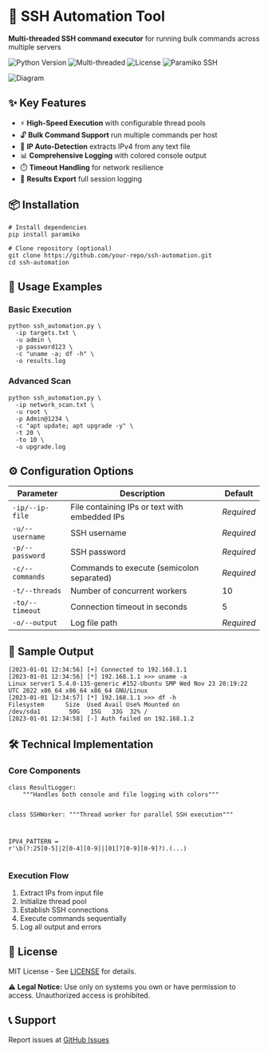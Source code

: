 <!DOCTYPE html>
<html>
<h1 class="center">🔌 SSH Automation Tool</h1>

<p class="center">
    <strong>Multi-threaded SSH command executor</strong> for running bulk commands across multiple servers
</p>

<div class="center">
    <img src="https://img.shields.io/badge/Python-3.8%2B-blue" alt="Python Version">
    <img src="https://img.shields.io/badge/Threads-100%2B-green" alt="Multi-threaded">
    <img src="https://img.shields.io/badge/License-MIT-yellow.svg" alt="License">
    <img src="https://img.shields.io/badge/SSH-Paramiko-red" alt="Paramiko SSH">
</div>

![Diagram](https://i.imgur.com/AhhI4eN.png)

<h2>✨ Key Features</h2>

<ul>
  <li>⚡ <strong>High-Speed Execution</strong> with configurable thread pools</li>
  <li>🔓 <strong>Bulk Command Support</strong> run multiple commands per host</li>
  <li>📡 <strong>IP Auto-Detection</strong> extracts IPv4 from any text file</li>
  <li>📊 <strong>Comprehensive Logging</strong> with colored console output</li>
  <li>⏱️ <strong>Timeout Handling</strong> for network resilience</li>
  <li>📁 <strong>Results Export</strong> full session logging</li>
</ul>

<h2>📦 Installation</h2>

<pre><code># Install dependencies
pip install paramiko

# Clone repository (optional)
git clone https://github.com/your-repo/ssh-automation.git
cd ssh-automation</code></pre>

<h2>🚀 Usage Examples</h2>

<h3>Basic Execution</h3>
<pre><code>python ssh_automation.py \
  -ip targets.txt \
  -u admin \
  -p password123 \
  -c "uname -a; df -h" \
  -o results.log</code></pre>

<h3>Advanced Scan</h3>
<pre><code>python ssh_automation.py \
  -ip network_scan.txt \
  -u root \
  -p Admin@1234 \
  -c "apt update; apt upgrade -y" \
  -t 20 \
  -to 10 \
  -o upgrade.log</code></pre>

<h2>⚙️ Configuration Options</h2>

<table>
    <thead>
        <tr>
            <th>Parameter</th>
            <th>Description</th>
            <th>Default</th>
        </tr>
    </thead>
    <tbody>
        <tr>
            <td><code>-ip/--ip-file</code></td>
            <td>File containing IPs or text with embedded IPs</td>
            <td><em>Required</em></td>
        </tr>
        <tr>
            <td><code>-u/--username</code></td>
            <td>SSH username</td>
            <td><em>Required</em></td>
        </tr>
        <tr>
            <td><code>-p/--password</code></td>
            <td>SSH password</td>
            <td><em>Required</em></td>
        </tr>
        <tr>
            <td><code>-c/--commands</code></td>
            <td>Commands to execute (semicolon separated)</td>
            <td><em>Required</em></td>
        </tr>
        <tr>
            <td><code>-t/--threads</code></td>
            <td>Number of concurrent workers</td>
            <td>10</td>
        </tr>
        <tr>
            <td><code>-to/--timeout</code></td>
            <td>Connection timeout in seconds</td>
            <td>5</td>
        </tr>
        <tr>
            <td><code>-o/--output</code></td>
            <td>Log file path</td>
            <td><em>Required</em></td>
        </tr>
    </tbody>
</table>

<h2>📝 Sample Output</h2>

<pre><code>[2023-01-01 12:34:56] [+] Connected to 192.168.1.1
[2023-01-01 12:34:56] [*] 192.168.1.1 >>> uname -a
Linux server1 5.4.0-135-generic #152-Ubuntu SMP Wed Nov 23 20:19:22 UTC 2022 x86_64 x86_64 x86_64 GNU/Linux
[2023-01-01 12:34:57] [*] 192.168.1.1 >>> df -h
Filesystem      Size  Used Avail Use% Mounted on
/dev/sda1        50G   15G   33G  32% /
[2023-01-01 12:34:58] [-] Auth failed on 192.168.1.2</code></pre>

<h2>🛠️ Technical Implementation</h2>

<h3>Core Components</h3>
<pre><code class="language-python">class ResultLogger:
    """Handles both console and file logging with colors"""
    
class SSHWorker:
    """Thread worker for parallel SSH execution"""

IPV4_PATTERN = r'\b(?:25[0-5]|2[0-4][0-9]|[01]?[0-9][0-9]?)\.(...)</code></pre>

<h3>Execution Flow</h3>
<ol>
    <li>Extract IPs from input file</li>
    <li>Initialize thread pool</li>
    <li>Establish SSH connections</li>
    <li>Execute commands sequentially</li>
    <li>Log all output and errors</li>
</ol>

<h2>📜 License</h2>
<p>MIT License - See <a href="LICENSE">LICENSE</a> for details.</p>

<div class="notice">
    <p>⚠️ <strong>Legal Notice:</strong> Use only on systems you own or have permission to access. Unauthorized access is prohibited.</p>
</div>

<h2>📞 Support</h2>
<p>Report issues at <a href="https://github.com/your-repo/ssh-automation/issues">GitHub Issues</a></p>
</body>
</html>